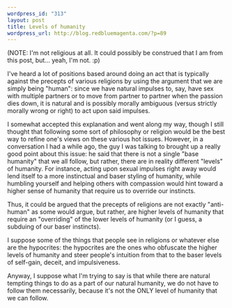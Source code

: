 ```yaml
--- 
wordpress_id: "313"
layout: post
title: Levels of humanity
wordpress_url: http://blog.redbluemagenta.com/?p=89
---
```

(NOTE: I'm not religious at all.  It could possibly be construed that I am from this post, but... yeah, I'm not. :p)

I've heard a lot of positions based around doing an act that is typically against the precepts of various religions by using the argument that we are simply being "human": since we have natural impulses to, say, have sex with multiple partners or to move from partner to partner when the passion dies down, it is natural and is possibly morally ambiguous (versus strictly morally wrong or right) to act upon said impulses.

I somewhat accepted this explanation and went along my way, though I still thought that following some sort of philosophy or religion would be the best way to refine one's views on these various hot issues.  However, in a conversation I had a while ago, the guy I was talking to brought up a really good point about this issue: he said that there is not a single "base humanity" that we all follow, but rather, there are in reality different "levels" of humanity.  For instance, acting upon sexual impulses right away would lend itself to a more instinctual and baser styling of humanity, while humbling yourself and helping others with compassion would hint toward a higher sense of humanity that require us to override our instincts.

Thus, it could be argued that the precepts of religions are not exactly "anti-human" as some would argue, but rather, are higher levels of humanity that require an "overriding" of the lower levels of humanity (or I guess, a subduing of our baser instincts).

I suppose some of the things that people see in religions or whatever else are the hypocrites: the hypocrites are the ones who obfuscate the higher levels of humanity and steer people's intuition from that to the baser levels of self-gain, deceit, and impulsiveness.

Anyway, I suppose what I'm trying to say is that while there are natural tempting things to do as a part of our natural humanity, we do not have to follow them necessarily, because it's not the ONLY level of humanity that we can follow.
